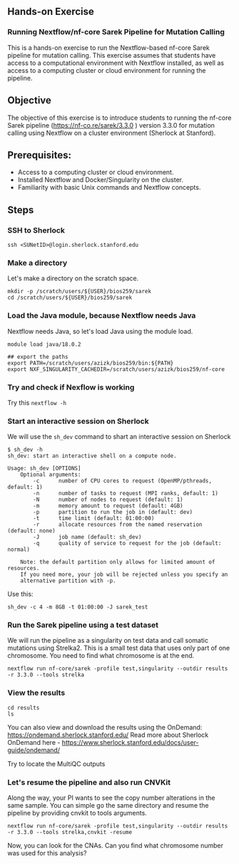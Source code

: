 
## Hands-on Exercise
### Running Nextflow/nf-core Sarek Pipeline for Mutation Calling

This is a hands-on exercise to run the Nextflow-based nf-core Sarek pipeline for mutation calling. This exercise assumes that students have access to a computational environment with Nextflow installed, as well as access to a computing cluster or cloud environment for running the pipeline.

## Objective

The objective of this exercise is to introduce students to running the nf-core Sarek pipeline (https://nf-co.re/sarek/3.3.0
) version 3.3.0 for mutation calling using Nextflow on a cluster environment (Sherlock at Stanford).

## Prerequisites:

-  Access to a computing cluster or cloud environment.
-  Installed Nextflow and Docker/Singularity on the cluster.
-  Familiarity with basic Unix commands and Nextflow concepts.

## Steps 

### SSH to Sherlock

``
ssh <SUNetID>@login.sherlock.stanford.edu
``

### Make a directory

Let's make a directory on the scratch space.

```
mkdir -p /scratch/users/${USER}/bios259/sarek
cd /scratch/users/${USER}/bios259/sarek
```

### Load the Java module, because Nextflow needs Java

Nextflow needs Java, so let's load Java using the module load.
```
module load java/18.0.2

## export the paths
export PATH=/scratch/users/azizk/bios259/bin:${PATH}
export NXF_SINGULARITY_CACHEDIR=/scratch/users/azizk/bios259/nf-core
```

### Try and check if Nexflow is working
Try this
``
nextflow -h
``

### Start an interactive session on Sherlock

We will use the `sh_dev` command to shart an interactive session on Sherlock

```
$ sh_dev -h
sh_dev: start an interactive shell on a compute node.

Usage: sh_dev [OPTIONS]
    Optional arguments:
        -c      number of CPU cores to request (OpenMP/pthreads, default: 1)
        -n      number of tasks to request (MPI ranks, default: 1)
        -N      number of nodes to request (default: 1)
        -m      memory amount to request (default: 4GB)
        -p      partition to run the job in (default: dev)
        -t      time limit (default: 01:00:00)
        -r      allocate resources from the named reservation (default: none)
        -J      job name (default: sh_dev)
        -q      quality of service to request for the job (default: normal)

    Note: the default partition only allows for limited amount of resources.
    If you need more, your job will be rejected unless you specify an
    alternative partition with -p.
```

Use this:
```
sh_dev -c 4 -m 8GB -t 01:00:00 -J sarek_test
```

### Run the Sarek pipeline using a test dataset

We will run the pipeline as a singularity on test data and call somatic mutations using Strelka2.
This is a small test data that uses only part of one chromosome. You need to find what chromosome is at the end. 

```
nextflow run nf-core/sarek -profile test,singularity --outdir results -r 3.3.0 --tools strelka
```

### View the results

```
cd results
ls 
```

You can also view and download the results using the OnDemand: https://ondemand.sherlock.stanford.edu/
Read more about Sherlock OnDemand here - https://www.sherlock.stanford.edu/docs/user-guide/ondemand/

Try to locate the MultiQC outputs

### Let's resume the pipeline and also run CNVKit

Along the way, your PI wants to see the copy number alterations in the same sample.
You can simple go the same directory and resume the pipeline by providing cnvkit to tools arguments.

```
nextflow run nf-core/sarek -profile test,singularity --outdir results -r 3.3.0 --tools strelka,cnvkit -resume
```

Now, you can look for the CNAs. Can you find what chromosome number was used for this analysis?
